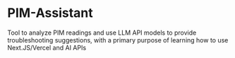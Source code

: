 # PIM-Assistant
Tool to analyze PIM readings and use LLM API models to provide troubleshooting suggestions, with a primary purpose of learning how to use Next.JS/Vercel and AI APIs
